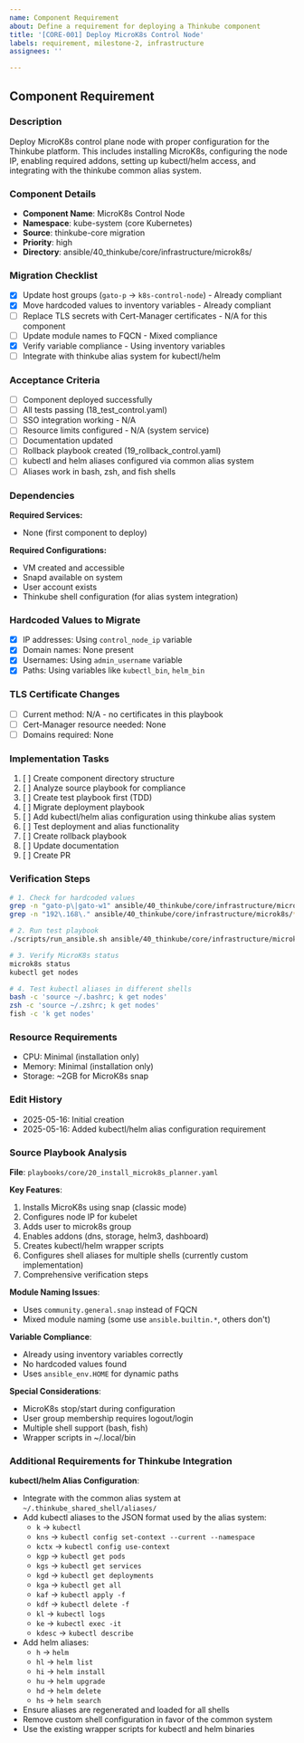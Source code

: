 ```yaml
---
name: Component Requirement
about: Define a requirement for deploying a Thinkube component
title: '[CORE-001] Deploy MicroK8s Control Node'
labels: requirement, milestone-2, infrastructure
assignees: ''

---
```


## Component Requirement

### Description
Deploy MicroK8s control plane node with proper configuration for the Thinkube platform. This includes installing MicroK8s, configuring the node IP, enabling required addons, setting up kubectl/helm access, and integrating with the thinkube common alias system.

### Component Details
- **Component Name**: MicroK8s Control Node
- **Namespace**: kube-system (core Kubernetes)
- **Source**: thinkube-core migration
- **Priority**: high
- **Directory**: ansible/40_thinkube/core/infrastructure/microk8s/

### Migration Checklist
- [x] Update host groups (`gato-p` → `k8s-control-node`) - Already compliant
- [x] Move hardcoded values to inventory variables - Already compliant
- [ ] Replace TLS secrets with Cert-Manager certificates - N/A for this component
- [ ] Update module names to FQCN - Mixed compliance
- [x] Verify variable compliance - Using inventory variables
- [ ] Integrate with thinkube alias system for kubectl/helm

### Acceptance Criteria
- [ ] Component deployed successfully
- [ ] All tests passing (18_test_control.yaml)
- [ ] SSO integration working - N/A
- [ ] Resource limits configured - N/A (system service)
- [ ] Documentation updated
- [ ] Rollback playbook created (19_rollback_control.yaml)
- [ ] kubectl and helm aliases configured via common alias system
- [ ] Aliases work in bash, zsh, and fish shells

### Dependencies
**Required Services:**
- None (first component to deploy)

**Required Configurations:**
- VM created and accessible
- Snapd available on system
- User account exists
- Thinkube shell configuration (for alias system integration)

### Hardcoded Values to Migrate
<!-- List found during analysis -->
- [x] IP addresses: Using `control_node_ip` variable
- [x] Domain names: None present
- [x] Usernames: Using `admin_username` variable
- [x] Paths: Using variables like `kubectl_bin`, `helm_bin`

### TLS Certificate Changes
- [ ] Current method: N/A - no certificates in this playbook
- [ ] Cert-Manager resource needed: None
- [ ] Domains required: None

### Implementation Tasks
1. [ ] Create component directory structure
2. [ ] Analyze source playbook for compliance
3. [ ] Create test playbook first (TDD)
4. [ ] Migrate deployment playbook
5. [ ] Add kubectl/helm alias configuration using thinkube alias system
6. [ ] Test deployment and alias functionality
7. [ ] Create rollback playbook
8. [ ] Update documentation
9. [ ] Create PR

### Verification Steps
```bash
# 1. Check for hardcoded values
grep -n "gato-p\|gato-w1" ansible/40_thinkube/core/infrastructure/microk8s/*.yaml
grep -n "192\.168\." ansible/40_thinkube/core/infrastructure/microk8s/*.yaml

# 2. Run test playbook
./scripts/run_ansible.sh ansible/40_thinkube/core/infrastructure/microk8s/18_test.yaml

# 3. Verify MicroK8s status
microk8s status
kubectl get nodes

# 4. Test kubectl aliases in different shells
bash -c 'source ~/.bashrc; k get nodes'
zsh -c 'source ~/.zshrc; k get nodes'
fish -c 'k get nodes'
```

### Resource Requirements
- CPU: Minimal (installation only)
- Memory: Minimal (installation only)
- Storage: ~2GB for MicroK8s snap

### Edit History
<!-- Track significant changes to this issue -->
- 2025-05-16: Initial creation
- 2025-05-16: Added kubectl/helm alias configuration requirement

### Source Playbook Analysis

**File**: `playbooks/core/20_install_microk8s_planner.yaml`

**Key Features**:
1. Installs MicroK8s using snap (classic mode)
2. Configures node IP for kubelet
3. Adds user to microk8s group
4. Enables addons (dns, storage, helm3, dashboard)
5. Creates kubectl/helm wrapper scripts
6. Configures shell aliases for multiple shells (currently custom implementation)
7. Comprehensive verification steps

**Module Naming Issues**:
- Uses `community.general.snap` instead of FQCN
- Mixed module naming (some use `ansible.builtin.*`, others don't)

**Variable Compliance**:
- Already using inventory variables correctly
- No hardcoded values found
- Uses `ansible_env.HOME` for dynamic paths

**Special Considerations**:
- MicroK8s stop/start during configuration
- User group membership requires logout/login
- Multiple shell support (bash, fish)
- Wrapper scripts in ~/.local/bin

### Additional Requirements for Thinkube Integration

**kubectl/helm Alias Configuration**:
- Integrate with the common alias system at `~/.thinkube_shared_shell/aliases/`
- Add kubectl aliases to the JSON format used by the alias system:
  - `k` → `kubectl`
  - `kns` → `kubectl config set-context --current --namespace`
  - `kctx` → `kubectl config use-context`
  - `kgp` → `kubectl get pods`
  - `kgs` → `kubectl get services`
  - `kgd` → `kubectl get deployments`
  - `kga` → `kubectl get all`
  - `kaf` → `kubectl apply -f`
  - `kdf` → `kubectl delete -f`
  - `kl` → `kubectl logs`
  - `ke` → `kubectl exec -it`
  - `kdesc` → `kubectl describe`
- Add helm aliases:
  - `h` → `helm`
  - `hl` → `helm list`
  - `hi` → `helm install`
  - `hu` → `helm upgrade`
  - `hd` → `helm delete`
  - `hs` → `helm search`
- Ensure aliases are regenerated and loaded for all shells
- Remove custom shell configuration in favor of the common system
- Use the existing wrapper scripts for kubectl and helm binaries